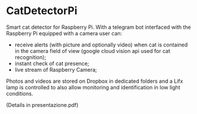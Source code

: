 # CatDetectorPi
Smart cat detector for Raspberry Pi. With a telegram bot interfaced with the Raspberry Pi equipped with a camera user can:
<ul>
<li>receive alerts (with picture and optionally video) when cat is contained in the camera field of view (google cloud vision api used for cat recognition);</li>
<li>instant check of cat presence;</li>
<li>live stream of Raspberry Camera;</li>
</ul>
Photos and videos are stored on Dropbox in dedicated folders and a Lifx lamp is controlled to also allow monitoring and identification in low light conditions.

(Details in presentazione.pdf)

